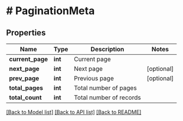 # # PaginationMeta

## Properties

Name | Type | Description | Notes
------------ | ------------- | ------------- | -------------
**current_page** | **int** | Current page |
**next_page** | **int** | Next page | [optional]
**prev_page** | **int** | Previous page | [optional]
**total_pages** | **int** | Total number of pages |
**total_count** | **int** | Total number of records |

[[Back to Model list]](../../README.md#models) [[Back to API list]](../../README.md#endpoints) [[Back to README]](../../README.md)
